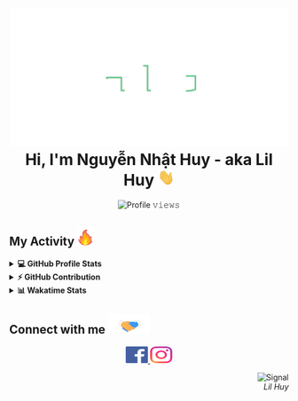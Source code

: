 <!-- Header -->
<h1 align="center">
  <img src="./images/logo.svg" width="500">
  <br>
  Hi, I'm Nguyễn Nhật Huy - aka Lil Huy <img src="./images/hi.gif" width="30px" height="30px">
</h1>

<!-- Counter -->
<p align="center">
  <img alt="Profile 𝚟𝚒𝚎𝚠𝚜" height="20px" src="https://hits.seeyoufarm.com/api/count/incr/badge.svg?url=https://github.com/oHTGo&count_bg=%23579E91&title_bg=%23555555&icon=&icon_color=%23E7E7E7&title=Views&edge_flat=false">
</p>

<!-- My Activity -->
<h2>My Activity <img src="./images/github-stats.gif" height="35px"></h2>
<details> 
  <summary><b>💻 GitHub Profile Stats</b></summary>
  <br>
  <p align="center">
    <img alt="Mosted used languages" src="https://github-readme-stats.vercel.app/api/top-langs/?username=oHTGo&layout=compact&theme=dark" height="192px"/>
    <br>
	  <img src="https://github-readme-stats.vercel.app/api?username=oHTGo&show_icons=true&icon_color=ffffff&theme=dark" alt="oHTGo's Github Stats" height="192px"/>
    <br>
    <b>Note:</b> Top languages is only a metric of the languages my public code consists of and doesn't reflect experience or skill level.
  </p>
</details>
<details>
  <summary><b>⚡ GitHub Contribution</b></summary>
  <br>
  <p><img alt="oHTGo's GitHub Contribution" src="https://github.com/oHTGo/oHTGo/blob/snake/snake.svg"/></p>
  <br>
</details>
<details> 
  <summary><b>📊 Wakatime Stats</b></summary>
  <br>
  
<!--START_SECTION:waka-->
**I'm a Night 🦉** 

```text
🌞 Morning    55 commits     ███░░░░░░░░░░░░░░░░░░░░░░   14.4% 
🌆 Daytime    131 commits    ████████░░░░░░░░░░░░░░░░░   34.29% 
🌃 Evening    161 commits    ██████████░░░░░░░░░░░░░░░   42.15% 
🌙 Night      35 commits     ██░░░░░░░░░░░░░░░░░░░░░░░   9.16%

```
📅 **I'm Most Productive on Tuesday** 

```text
Monday       63 commits     ████░░░░░░░░░░░░░░░░░░░░░   16.49% 
Tuesday      71 commits     ████░░░░░░░░░░░░░░░░░░░░░   18.59% 
Wednesday    54 commits     ███░░░░░░░░░░░░░░░░░░░░░░   14.14% 
Thursday     30 commits     ██░░░░░░░░░░░░░░░░░░░░░░░   7.85% 
Friday       38 commits     ██░░░░░░░░░░░░░░░░░░░░░░░   9.95% 
Saturday     55 commits     ███░░░░░░░░░░░░░░░░░░░░░░   14.4% 
Sunday       71 commits     ████░░░░░░░░░░░░░░░░░░░░░   18.59%

```


📊 **This Week I Spent My Time On** 

```text
⌚︎ Time Zone: Asia/Ho_Chi_Minh

💬 Programming Languages: 
Java                     15 hrs 22 mins      ████████████████████░░░░░   80.22% 
JavaScript               1 hr 28 mins        ██░░░░░░░░░░░░░░░░░░░░░░░   7.72% 
JSON                     40 mins             █░░░░░░░░░░░░░░░░░░░░░░░░   3.5% 
XML                      37 mins             ░░░░░░░░░░░░░░░░░░░░░░░░░   3.24% 
HTML                     26 mins             ░░░░░░░░░░░░░░░░░░░░░░░░░   2.34%

🔥 Editors: 
VS Code                  19 hrs 9 mins       █████████████████████████   100.0%

```


<!--END_SECTION:waka-->
</details>

<!-- Connection -->
<h2> Connect with me <img src="./images/handshake.gif" height="35px"></h2>
<p align="center">
  <a href="https://facebook.com/nguyennhathuy.orit" target="_blank">
    <code><img src="./images/facebook.svg" alt="nguyennhathuy.orit" height="30" width="40"/></code>
  </a>
  <a href="https://instagram.com/_.lil.huy._" target="_blank">
    <code><img src="./images/instagram.svg" alt="_.lil.huy._" height="30" width="40"/></code>
  </a>
</p>

<!-- Signal -->
<p align="right">
  <img alt="Signal" height="25px" src="https://media.giphy.com/media/hlRzt8TxCNVcEZBt9w/giphy.gif">
  <br>
  <em>Lil Huy</em>
</p>
